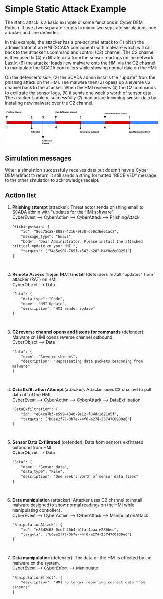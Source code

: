 #  Simple Static Attack Example

The static attack is a basic example of some functions in Cyber DEM Python. It uses two separate scripts to mimic two separate simulations: one attacker and one defender.

In this example, the attacker has a pre-scripted attack to (1) phish the administrator of an HMI (SCADA component) with malware which will call back to the attacker's command and control (C2) channel. The C2 channel is then used to (4) exfiltrate data from the sensor readings on the network. Lastly, (6) the attacker loads new malware onto the HMI via the C2 channel to manipulate the SCADA controllers while showing normal data on the HMI. 

On the defender's side, (2) the SCADA admin installs the "update" from the phishing attack on the HMI. The malware then (3) opens up a reverse C2 channel back to the attacker. When the HMI receives (4) the C2 commands to exfiltrate the sensor logs, (5) it sends one week's worth of sensor data. The attacker is able to successfully (7) manipulate incoming sensor data by installing new malware over the C2 channel. 

![Static Attack Timeline!](static_attack_timeline.png)


## Simulation messages

When a simulation successfully receives data but doesn't have a  Cyber DEM artifact to return, it still sends a string formatted "RECEIVED" message to the other simulation to acknowledge receipt.

## Action list

1. **Phishing attempt** (attacker): Threat actor sends phishing email to SCADA admin with "updates for the HMI software".<br>
    CyberEvent --> CyberAction --> CyberAttack --> PhishingAttack
    ```
    PhishingAttack: {
        "id": "86c75da8-8087-4216-9838-c60c36e61ac2",
        "message_type": "Email",
        "body": "Dear Administrator, Please install the attached critical update on your HMI.",
        "targets": ["74e5e909-765f-4542-b207-b4f0e6e09251"]
    }
    ```
    <br>

2. **Remote Access Trojan (RAT) install** (defender): Install "updates" from attacker (RAT) on HMI.<br>
    CyberObject --> Data
    ```
    "Data": {
        "data_type": "Code",
        "name": "HMI Update",
        "description": "HMI vendor update"
    }
    ```
    <br>

3. **C2 reverse channel opens and listens for commands** (defender): Malware on HMI opens reverse channel outbound.<br>
    CyberObject --> Data
    ```
    "Data": {
        "name": "Reverse channel",
        "description": "Representing data packets beaconing from malware"
    }
    ```
    <br>

4. **Data Exfiltration Attempt** (attacker): Attacker uses C2 channel to pull data off of the HMI.<br>
    CyberEvent --> CyberAction --> CyberAttack --> DataExfiltration
    ```
    "DataExfiltration": {
        "id": "e84ca7b3-e599-4346-9a12-f84dc1d2105f",
        "targets": ["b0ee2f75-0b7e-44f6-a27d-2374700989e6"]
    }
    ```
    <br>

5. **Sensor Data Exfiltrated** (defender): Data from  sensors exfiltrated outbound from HMI.<br>
    CyberObject --> Data
    ```
    "Data": {
        "name": "Sensor data",
        "data_type": "File",
        "description": "One week's worth of sensor data files"
    }
    ```
    <br>

6. **Data manipulation** (attacker): Attacker uses C2 channel to install malware designed to show normal readings on the HMI while manipulating controllers. <br>
    CyberEvent --> CyberAction --> CyberAttack --> ManipulationAttack
    ```
    "ManipulationAttack": {
        "id": "e86d2d68-0ce7-46b4-b1fa-4baafe286bee",
        "targets": ["b0ee2f75-0b7e-44f6-a27d-2374700989e6"]
    }
    ```
    <br>

7. **Data manipulation** (defender): The data on the HMI is effected by the malware on the system.<br>
    CyberEvent --> CyberEffect --> Manipulate
    ```
    "ManipulationEffect": {
        "description": "HMI no longer reporting correct data from sensors"
    }
    ```